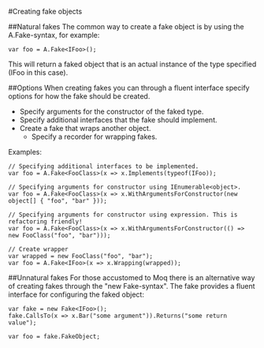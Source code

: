 #Creating fake objects

##Natural fakes
The common way to create a fake object is by using the A.Fake-syntax, for example:

    var foo = A.Fake<IFoo>();

This will return a faked object that is an actual instance of the type specified (IFoo in this case).

##Options
When creating fakes you can through a fluent interface specify options for how the fake should be created.

* Specify arguments for the constructor of the faked type.
* Specify additional interfaces that the fake should implement.
* Create a fake that wraps another object.
  * Specify a recorder for wrapping fakes.

Examples:

    // Specifying additional interfaces to be implemented.
    var foo = A.Fake<FooClass>(x => x.Implements(typeof(IFoo));
    
    // Specifying arguments for constructor using IEnumerable<object>.
    var foo = A.Fake<FooClass>(x => x.WithArgumentsForConstructor(new object[] { "foo", "bar" }));
    
    // Specifying arguments for constructor using expression. This is refactoring friendly!
    var foo = A.Fake<FooClass>(x => x.WithArgumentsForConstructor(() => new FooClass("foo", "bar")));

    // Create wrapper
    var wrapped = new FooClass("foo", "bar");
    var foo = A.Fake<IFoo>(x => x.Wrapping(wrapped));

##Unnatural fakes
For those accustomed to Moq there is an alternative way of creating fakes through the "new Fake-syntax". The fake provides a fluent interface for configuring the faked object:

    var fake = new Fake<IFoo>();
    fake.CallsTo(x => x.Bar("some argument")).Returns("some return value");

    var foo = fake.FakeObject;